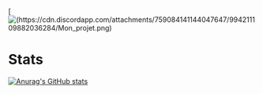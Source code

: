 [![(https://cdn.discordapp.com/attachments/759084141144047647/994211109882036284/Mon_projet.png)](https://cdn.discordapp.com/attachments/759084141144047647/994211109882036284/Mon_projet.png)


# Stats

[![Anurag's GitHub stats](https://github-readme-stats.vercel.app/api?username=bears9355)](https://github.com/anuraghazra/github-readme-stats)

